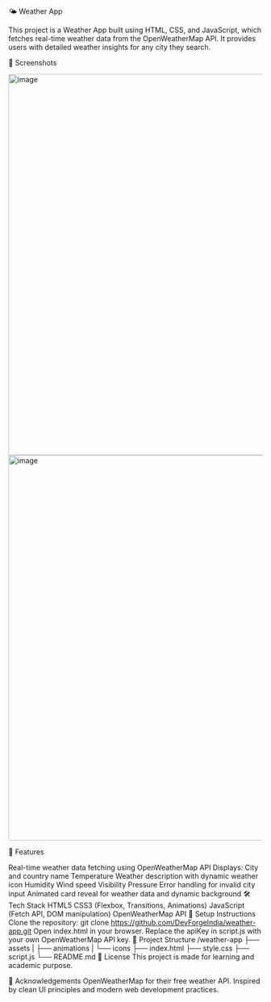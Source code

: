 🌤️ Weather App

This project is a Weather App built using HTML, CSS, and JavaScript, which fetches real-time weather data from the OpenWeatherMap API. It provides users with detailed weather insights for any city they search.

📸 Screenshots

<img width="561" height="756" alt="image" src="https://github.com/user-attachments/assets/d3d2c00a-d8bc-45fb-a9fc-012f28cd4b48" />

<img width="575" height="764" alt="image" src="https://github.com/user-attachments/assets/22287295-0bcc-4505-8100-45574beedfb1" />

🚀 Features

Real-time weather data fetching using OpenWeatherMap API
Displays:
City and country name
Temperature
Weather description with dynamic weather icon
Humidity
Wind speed
Visibility
Pressure
Error handling for invalid city input
Animated card reveal for weather data and dynamic background
🛠️ Tech Stack
HTML5
CSS3 (Flexbox, Transitions, Animations)
JavaScript (Fetch API, DOM manipulation)
OpenWeatherMap API
🔧 Setup Instructions
Clone the repository:
git clone https://github.com/DevForgeIndia/weather-app.git
Open index.html in your browser.
Replace the apiKey in script.js with your own OpenWeatherMap API key.
📁 Project Structure
/weather-app
├── assets
|    ├── animations
|    └── icons
├── index.html
├── style.css
├── script.js
└── README.md
📜 License
This project is made for learning and academic purpose.

🙌 Acknowledgements
OpenWeatherMap for their free weather API.
Inspired by clean UI principles and modern web development practices.
